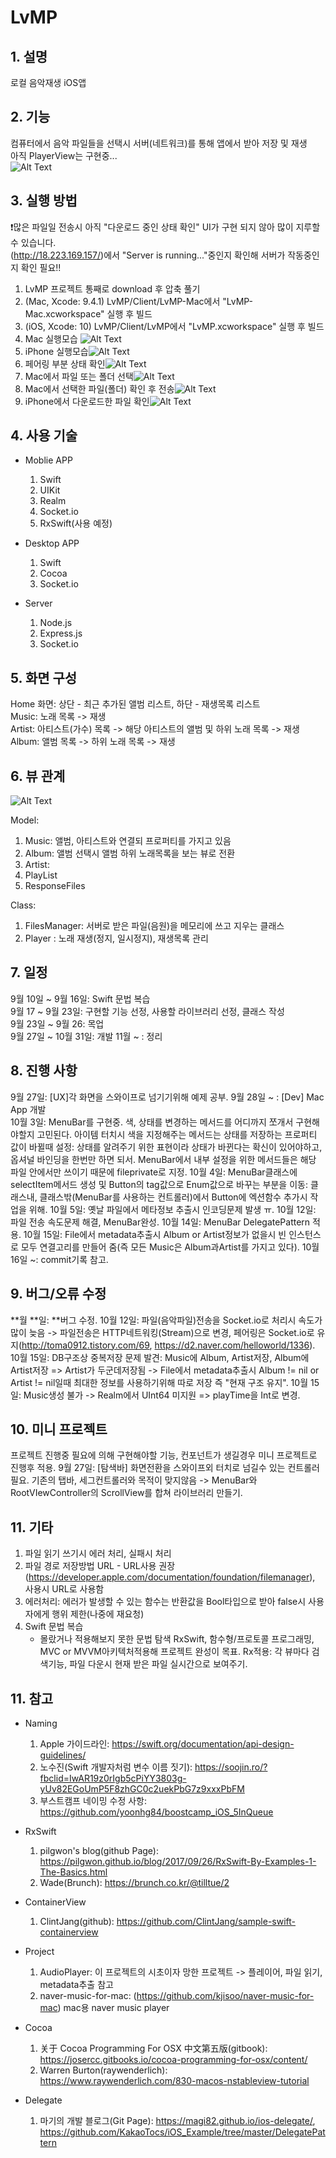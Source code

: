 # LvMP

## 1. 설명
로컬 음악재생 iOS앱

## 2. 기능
컴퓨터에서 음악 파일들을 선택시 서버(네트워크)를 통해 앱에서 받아 저장 및 재생  
아직 PlayerView는 구현중...  
![Alt Text](https://github.com/KakaoTocs/LvMP/blob/master/ETC/DEMO.gif)


## 3. 실행 방법
❗️많은 파일일 전송시 아직 "다운로드 중인 상태 확인" UI가 구현 되지 않아 많이 지루할 수 있습니다.  
(http://18.223.169.157/)에서 "Server is running..."중인지 확인해 서버가 작동중인지 확인 필요!!  
1. LvMP 프로젝트 통째로 download 후 압축 풀기
2. (Mac, Xcode: 9.4.1) LvMP/Client/LvMP-Mac에서 "LvMP-Mac.xcworkspace" 실행 후 빌드
3. (iOS, Xcode: 10) LvMP/Client/LvMP에서 "LvMP.xcworkspace" 실행 후 빌드
4. Mac 실행모습 ![Alt Text](https://github.com/KakaoTocs/LvMP/blob/master/ETC/Mac_paring.png)
5. iPhone 실행모습![Alt Text](https://github.com/KakaoTocs/LvMP/blob/master/ETC/iPhone_run.png) 
6. 페어링 부분 상태 확인![Alt Text](https://github.com/KakaoTocs/LvMP/blob/master/ETC/Mac_paring.png) 
7. Mac에서 파일 또는 폴더 선택![Alt Text](https://github.com/KakaoTocs/LvMP/blob/master/ETC/Mac_fileSelecting.png) 
8. Mac에서 선택한 파일(폴더) 확인 후 전송![Alt Text](https://github.com/KakaoTocs/LvMP/blob/master/ETC/Mac_fileSelected.png) 
9. iPhone에서 다운로드한 파일 확인![Alt Text](https://github.com/KakaoTocs/LvMP/blob/master/ETC/iPhone_download.png) 


## 4. 사용 기술
- Moblie APP
    1. Swift
    2. UIKit
    3. Realm
    4. Socket.io
    5. RxSwift(사용 예정)

- Desktop APP
    1. Swift
    2. Cocoa
    3. Socket.io
    
- Server
    1. Node.js
    2. Express.js
    3. Socket.io


## 5. 화면 구성
Home 화면: 상단 - 최근 추가된 앨범 리스트, 하단 - 재생목록 리스트  
Music: 노래 목록 -> 재생  
Artist: 아티스트(가수) 목록 -> 해당 아티스트의 앨범 및 하위 노래 목록 -> 재생  
Album: 앨범 목록 -> 하위 노래 목록 -> 재생  
<!--폴더: 폴더 목록 (폴더 구조로 접근)  -->

## 6. 뷰 관계
![Alt Text](https://github.com/KakaoTocs/LvMP/blob/master/Client/LvMP/Info/ViewStructure.png)
<!--각 뷰에서 사용자의 응답을 어떻게 처리할지 생각 하기(사용자 응답 고려)-->

Model:
1. Music: 앨범, 아티스트와 연결되 프로퍼티를 가지고 있음
2. Album: 앨범 선택시 앨범 하위 노래목록을 보는 뷰로 전환
3. Artist:
4. PlayList
6. ResponseFiles

Class:
1. FilesManager: 서버로 받은 파일(음원)을 메모리에 쓰고 지우는 클래스
2. Player : 노래 재생(정지, 일시정지), 재생목록 관리

## 7. 일정
9월 10일 ~ 9월 16일: Swift 문법 복습  
9월 17 ~ 9월 23일: 구현할 기능 선정, 사용할 라이브러리 선정, 클래스 작성  
9월 23일 ~ 9월 26: 목업  
9월 27일 ~ 10월 31일: 개발
11월 ~ : 정리
<!--10월 15일 ~ 10월 21일: 안정화 및 보수  -->
<!--10월 22일 ~ 10월 23일: 정리  -->

## 8. 진행 사항
9월 27일: [UX]각 화면을 스와이프로 넘기기위해 예제 공부. 
9월 28일 ~ : [Dev] Mac App 개발   
10월 3일: MenuBar를 구현중. 
                    색, 상태를 변경하는 메서드를 어디까지 쪼개서 구현해야할지 고민된다. 
                    아이템 터치시 색을 지정해주는 메서드는 상태를 저장하는 프로퍼티 값이 바뀔때 설정: 상태를 알려주기 위한 표현이라 상태가 바뀐다는 확신이 있어야하고, 옵셔널 바인딩을 한번만 하면 되서. 
                    MenuBar에서 내부 설정을 위한 메서드들은 해당 파일 안에서만 쓰이기 때문에 fileprivate로 지정. 
10월 4일: MenuBar클래스에 selectItem메서드 생성 및 Button의 tag값으로 Enum값으로 바꾸는 부분을  이동: 클래스내, 클래스밖(MenuBar를 사용하는 컨트롤러)에서 Button에 엑션함수 추가시 작업을 위해. 
10월 5일: 옛날 파일에서 메타정보 추출시 인코딩문제 발생 ㅠ. 
10월 12일: 파일 전송 속도문제 해결, MenuBar완성. 
10월 14일: MenuBar DelegatePattern 적용. 
10월 15일: File에서 metadata추출시 Album or Artist정보가 없을시 빈 인스턴스로 모두 연결고리를 만들어 줌(즉 모든 Music은 Album과Artist를 가지고 있다). 
10월 16일 ~: commit기록 참고. 

## 9. 버그/오류 수정
**월 **일: **버그 수정. 
10월 12일: 파일(음악파일)전송을 Socket.io로 처리시 속도가 많이 늦음 -> 파일전송은 HTTP네트워킹(Stream)으로 변경, 페어링은 Socket.io로 유지(http://toma0912.tistory.com/69, https://d2.naver.com/helloworld/1336). 
10월 15일: DB구조상 중복저장 문제 발견: Music에 Album, Artist저장, Album에 Artist저장 =>  Artist가 두군데저장됨 -> File에서 metadata추출시 Album != nil or Artist != nil일때 최대한 정보를 사용하기위해 따로 저장 즉 "현재 구조 유지". 
10월 15일: Music생성 불가 -> Realm에서 UInt64 미지원 => playTime을 Int로 변경. 

## 10. 미니 프로젝트
프로젝트 진행중 필요에 의해 구현해야할 기능, 컨포넌트가 생길경우 미니 프로젝트로 진행후 적용. 
9월 27일: [탐색바] 화면전환을 스와이프외 터치로 넘길수 있는 컨트롤러 필요. 기존의 탭바, 세그컨트롤러와 목적이 맞지않음
-> MenuBar와 RootVIewController의 ScrollView를 합쳐 라이브러리 만들기. 

## 11. 기타
1. 파일 읽기 쓰기시 에러 처리, 실패시 처리
2. 파일 경로 저장방법 URL - URL사용 권장 (https://developer.apple.com/documentation/foundation/filemanager), 사용시 URL로 사용함
3. 에러처리: 에러가 발생할 수 있는 함수는 반환값을 Bool타입으로 받아 false시 사용자에게 행위 제한(나중에 재요청)
1. Swift 문법 복습
    - 몰랐거나 적용해보지 못한 문법 탐색
    RxSwift, 함수형/프로토콜 프로그래밍, MVC or MVVM아키텍처적용해 프로젝트 완성이 목표. 
    Rx적용: 각 뷰마다 검색기능, 파일 다운시 현재 받은 파일 실시간으로 보여주기. 

## 11. 참고
- Naming
    1. Apple 가이드라인: https://swift.org/documentation/api-design-guidelines/
    2. 노수진(Swift 개발자처럼 변수 이름 짓기): https://soojin.ro/?fbclid=IwAR19z0rIgb5cPiYY3803g-yUv82EGoUmP5F8zhGC0c2uekPbG7z9xxxPbFM
    3. 부스트캠프 네이밍 수정 사항: https://github.com/yoonhg84/boostcamp_iOS_5InQueue
    
- RxSwift
    1. pilgwon's blog(github Page):  https://pilgwon.github.io/blog/2017/09/26/RxSwift-By-Examples-1-The-Basics.html
    2. Wade(Brunch): https://brunch.co.kr/@tilltue/2

- ContainerView
    1. ClintJang(github): https://github.com/ClintJang/sample-swift-containerview
    
- Project
    1. AudioPlayer: 이 프로젝트의 시초이자 망한 프로젝트 -> 플레이어, 파일 읽기, metadata추출 참고
    2. naver-music-for-mac: (https://github.com/kjisoo/naver-music-for-mac) mac용 naver music player

- Cocoa
    1. 关于 Cocoa Programming For OSX 中文第五版(gitbook): https://josercc.gitbooks.io/cocoa-programming-for-osx/content/
    2. Warren Burton(raywenderlich): https://www.raywenderlich.com/830-macos-nstableview-tutorial
    
- Delegate
    1. 마기의 개발 블로그(Git Page): https://magi82.github.io/ios-delegate/, https://github.com/KakaoTocs/iOS_Example/tree/master/DelegatePattern
